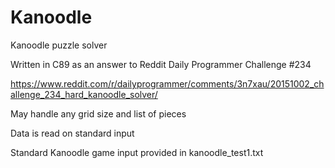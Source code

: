 # Kanoodle
Kanoodle puzzle solver

Written in C89 as an answer to Reddit Daily Programmer Challenge #234

https://www.reddit.com/r/dailyprogrammer/comments/3n7xau/20151002_challenge_234_hard_kanoodle_solver/

May handle any grid size and list of pieces

Data is read on standard input

Standard Kanoodle game input provided in kanoodle_test1.txt

